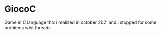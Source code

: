 # GiocoC
Game in  C language that i realized in october 2021 and i stopped for some problems whit threads
